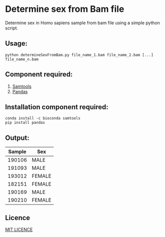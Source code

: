 # Determine sex from Bam file
Determine sex in Homo sapiens sample from bam file using a simple python script.

## Usage:
```
python determineSexFromBam.py file_name_1.bam file_name_2.bam [...] file_name_n.bam
```

## Component required:
1. [Samtools](http://www.htslib.org/) 
2. [Pandas](https://pandas.pydata.org/) 

## Installation component required:
```
conda install -c bioconda samtools
pip install pandas
```

## Output:

|	Sample	|	Sex	|
| ---  | ---  |
|	190106	|	MALE	|
|	191093	|	MALE	|
|	193012	|	FEMALE	|
|	182151	|	FEMALE	|
|	190169	|	MALE	|
|	190210	|	FEMALE	|

## Licence

[MIT LICENCE](https://github.com/adrianodemarino/Determine_sex_from_bam/blob/master/LICENSE.md) 
